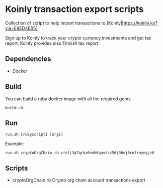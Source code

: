# Koinly transaction export scripts

Collection of script to help import transactions to [Koinly|https://koinly.io/?via=E8ED4EB5]. 

Sign up to Koinly to track your crypto currency investments and get tax report. Koinly provides also Finnish tax report.

## Dependencies

* Docker

## Build

You can build a ruby docker image with all the required gems

```
build.sh 
```

## Run

```
run.sh [rubyscript] [args] 
```

Example:

```
run.sh cryptoOrgChain.rb cro1j3g7qrha6nxh6guvtsz56j06ej8cn3rnyegjz0 
```

## Scripts

* cryptoOrgChain.rb Crypto.org chain account transactions export
